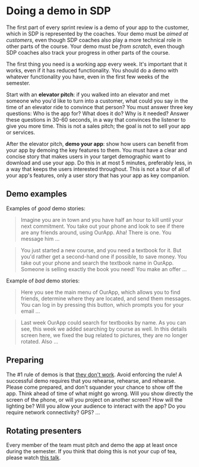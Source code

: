 # Doing a demo in SDP

The first part of every sprint review is a demo of your app to the customer, which in SDP is represented by the coaches.
Your demo must be _aimed at customers_, even though SDP coaches also play a more technical role in other parts of the course.
Your demo must be _from scratch_, even though SDP coaches also track your progress in other parts of the course.

The first thing you need is a working app every week.
It's important that it works, even if it has reduced functionality.
You should do a demo with whatever functionality you have, even in the first few weeks of the semester.

Start with an **elevator pitch**: if you walked into an elevator and met someone who you'd like to turn into a customer,
what could you say in the time of an elevator ride to convince that person?
You must answer three key questions: Who is the app for? What does it do? Why is it needed?
Answer these questions in 30-60 seconds, in a way that convinces the listener to give you more time.
This is not a sales pitch; the goal is not to sell your app or services.

After the elevator pitch, **demo your app**: show how users can benefit from your app by demoing the key features to them.
You must have a clear and concise story that makes users in your target demographic want to download and use your app.
Do this in at most 5 minutes, preferably less, in a way that keeps the users interested throughout.
This is not a tour of all of your app's features, only a user story that has your app as key companion.


## Demo examples

Examples of _good_ demo stories:

> Imagine you are in town and you have half an hour to kill until your next commitment.
> You take out your phone and look to see if there are any friends around, using OurApp.
> Aha! There is one. You message him ...

> You just started a new course, and you need a textbook for it. But you'd rather get a second-hand one if possible, to save money.
> You take out your phone and search the textbook name in OurApp.
> Someone is selling exactly the book you need! You make an offer ...

Example of _bad_ demo stories:

> Here you see the main menu of OurApp, which allows you to find friends, determine where they are located, and send them messages.
> You can log in by pressing this button, which prompts you for your email ...

> Last week OurApp could search for textbooks by name. As you can see, this week we added searching by course as well.
> In this details screen here, we fixed the bug related to pictures, they are no longer rotated. Also ...

## Preparing

The #1 rule of demos is that [they don't work](https://www.youtube.com/watch?v=znxQOPFg2mo).
Avoid enforcing the rule! A successful demo requires that you rehearse, rehearse, and rehearse.
Please come prepared, and don't squander your chance to show off the app.
Think ahead of time of what might go wrong.
Will you show directly the screen of the phone, or will you project on another screen?
How will the lighting be? Will you allow your audience to interact with the app?
Do you require network connectivity? GPS? ...

## Rotating presenters

Every member of the team must pitch and demo the app at least once during the semester.
If you think that doing this is not your cup of tea, please watch [this talk](https://www.ted.com/talks/amy_cuddy_your_body_language_may_shape_who_you_are).
